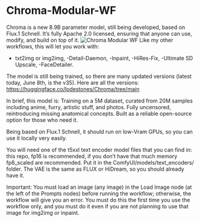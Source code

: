 # Chroma-Modular-WF

Chroma is a new 8.9B parameter model, still being developed, based on Flux.1 Schnell.
It’s fully Apache 2.0 licensed, ensuring that anyone can use, modify, and build on top of it.
![Chroma Modular WF](https://www.tenofas.ai/wp-content/uploads/2025/07/f0da47b4b4f3b76f756640bbb9451350.png)
Like my other workflows, this will let you work with:
- txt2img or img2img,
-Detail-Daemon,
-Inpaint,
-HiRes-Fix,
-Ultimate SD Upscale,
-FaceDetailer.

The model is still being trained, so there are many updated versions (latest today, June 8th, is the v35). Here are all the versions: https://huggingface.co/lodestones/Chroma/tree/main

In brief, this model is:
    Training on a 5M dataset, curated from 20M samples including anime, furry, artistic stuff, and photos.
    Fully uncensored, reintroducing missing anatomical concepts.
    Built as a reliable open-source option for those who need it.

Being based on Flux.1 Schnell, it should run on low-Vram GPUs, so you can use it locally very easily.

You will need one of the t5xxl text encoder model files that you can find in: this repo, fp16 is recommended, if you don’t have that much memory fp8_scaled are recommended. Put it in the ComfyUI/models/text_encoders/ folder. The VAE is the same as FLUX or HiDream, so you should already have it.

Important: You must load an image (any image) in the Load Image node (at the left of the Prompts nodes) before running the workflow; otherwise, the workflow will give you an error. You must do this the first time you use the workflow only, and you must do it even if you are not planning to use that image for img2img or inpaint.
